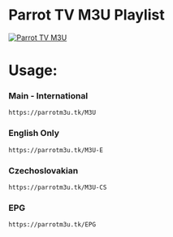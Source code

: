 # Parrot TV M3U Playlist
[![Parrot TV M3U](https://raw.githubusercontent.com/ParrotDevelopers/Parrot-TV-M3U/main/Assets/IMG/Repo%20BG.png "Parrot TV M3U")](https://raw.githubusercontent.com/ParrotDevelopers/Parrot-TV-M3U/main/Assets/IMG/Repo%20BG.png "Parrot TV M3U")



# Usage:

### Main - International

```
https://parrotm3u.tk/M3U
```

### English Only

```
https://parrotm3u.tk/M3U-E
```

### Czechoslovakian

```
https://parrotm3u.tk/M3U-CS
```

### EPG

```
https://parrotm3u.tk/EPG
```
